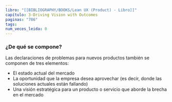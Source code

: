 ```yaml
---
libro: "[[BIBLIOGRAPHY/BOOKS/Lean UX (Product) - Libro]]"
capítulo: 3-Driving Vision with Outcomes
paginas: "786"
tags: 
num_veces_leida: 0
---
```

### ¿De qué se compone?
Las declaraciones de problemas para nuevos productos también se componen de tres elementos:
* El estado actual del mercado
* La oportunidad que la empresa desea aprovechar (es decir, donde las soluciones actuales están fallando) 
* Una visión estratégica para un producto o servicio que aborde la brecha en el mercado

